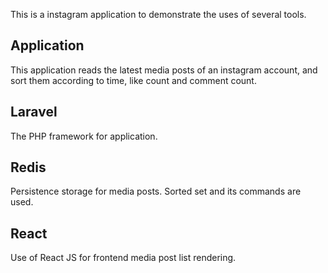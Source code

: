 This is a instagram application to demonstrate the uses of several tools.

## Application

This application reads the latest media posts of an instagram account, and sort them according to time, like count and comment count.

## Laravel

The PHP framework for application.

## Redis

Persistence storage for media posts. Sorted set and its commands are used.

## React

Use of React JS for frontend media post list rendering.
